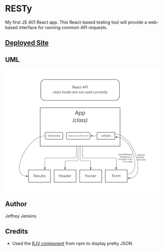 # RESTy

My first JS 401 React app. This React-based testing tool will provide a web-based interface for running common API requests.

## [Deployed Site](https://jeffreyjtech.github.io/resty/)

## UML

![My UML showing how props and state are being used in the current version](./assets/lab-26-uml.jpg)

## Author

Jeffrey Jenkins

## Credits

- Used the [RJV component](https://www.npmjs.com/package/react-json-view) from npm to display pretty JSON.
